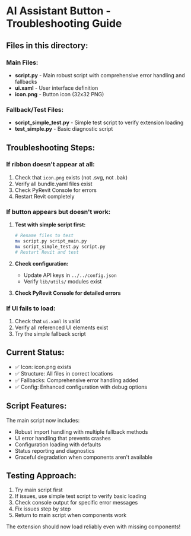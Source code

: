 # AI Assistant Button - Troubleshooting Guide

## Files in this directory:

### Main Files:
- **script.py** - Main robust script with comprehensive error handling and fallbacks
- **ui.xaml** - User interface definition
- **icon.png** - Button icon (32x32 PNG)

### Fallback/Test Files:
- **script_simple_test.py** - Simple test script to verify extension loading
- **test_simple.py** - Basic diagnostic script

## Troubleshooting Steps:

### If ribbon doesn't appear at all:
1. Check that `icon.png` exists (not .svg, not .bak)
2. Verify all bundle.yaml files exist
3. Check PyRevit Console for errors
4. Restart Revit completely

### If button appears but doesn't work:
1. **Test with simple script first:**
   ```bash
   # Rename files to test
   mv script.py script_main.py
   mv script_simple_test.py script.py
   # Restart Revit and test
   ```

2. **Check configuration:**
   - Update API keys in `../../config.json`
   - Verify `lib/utils/` modules exist

3. **Check PyRevit Console for detailed errors**

### If UI fails to load:
1. Check that `ui.xaml` is valid
2. Verify all referenced UI elements exist
3. Try the simple fallback script

## Current Status:
- ✅ Icon: icon.png exists
- ✅ Structure: All files in correct locations  
- ✅ Fallbacks: Comprehensive error handling added
- ✅ Config: Enhanced configuration with debug options

## Script Features:
The main script now includes:
- Robust import handling with multiple fallback methods
- UI error handling that prevents crashes
- Configuration loading with defaults
- Status reporting and diagnostics
- Graceful degradation when components aren't available

## Testing Approach:
1. Try main script first
2. If issues, use simple test script to verify basic loading
3. Check console output for specific error messages
4. Fix issues step by step
5. Return to main script when components work

The extension should now load reliably even with missing components!

